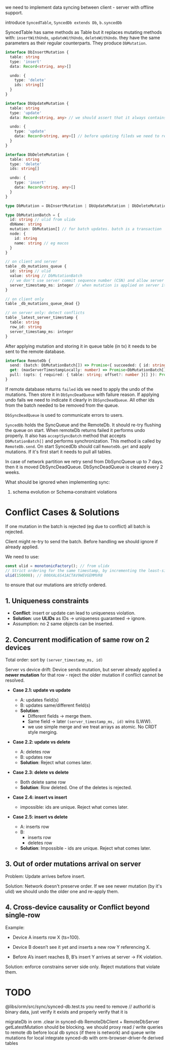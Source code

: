 we need to implement data syncing between client - server with offline support.

introduce `SyncedTable`, `SyncedDb extends Db`, `b.syncedDb`

SyncedTable has same methods as Table but it replaces mutating methods with: `insertWithUndo`, `updateWithUndo`, `deleteWithUndo`. they have the same parameters as their regular counterparts. They produce `DbMutation`.

```ts
interface DbInsertMutation {
  table: string
  type: 'insert'
  data: Record<string, any>[]

  undo: {
    type: 'delete'
    ids: string[]
  }
}

interface DbUpdateMutation {
  table: string
  type: 'update'
  data: Record<string, any> // we should assert that it always contains id column (no arbitrary updates). no increments or other "relative" updates.

  undo: {
    type: 'update'
    data: Record<string, any>[] // before updating fileds we need to read the original data and save it here (with ids)
  }
}

interface DbDeleteMutation {
  table: string
  type: 'delete'
  ids: string[]

  undo: {
    type: 'insert'
    data: Record<string, any>[]
  }
}

type DbMutation = DbInsertMutation | DbUpdateMutation | DbDeleteMutation

type DbMutationBatch = {
  id: string // ulid from ulidx
  dbName: string
  mutation: DbMutation[] // for batch updates. batch is a transaction
  node: {
    id: string
    name: string // eg macos
  }
}
```

```ts
// on client and server
table _db_mutations_queue {
  id: string // ulid
  value: string // DbMutationBatch
  // we don't use server commit sequence number (CSN) and allow server clock drift (which is unlikely)
  server_timestamp_ms: integer // when mutation is applied on server it sets this field. locally it's 0 until it's updated from server (in this case we can set value to '')
}

// on client only
table _db_mutations_queue_dead {}

// on server only: detect conflicts
table _latest_server_timestamp {
  table: string
  row_id: string
  server_timestamp_ms: integer
}
```

After applying mutation and storing it in queue table (in tx) it needs to be sent to the remote database.

```ts
interface RemoteDb {
  send: (batch: DbMutationBatch[]) => Promise<{ succeeded: { id: string; server_timestamp_ms: number }[]; failed: string[] }>
  get: (maxServerTimestampLocally: number) => Promise<DbMutationBatch[]>
  pull: (opts: { required: { table: string; offset?: number }[] }): Promise<Blob> // tableName:(rowsNumber or '' if all table was read) + apache-arrow representation of the rows data. Let's assume that this will be streamed from server but for now we can assume that it's a single blob.
}
```

If remote database returns `failed` ids we need to apply the undo of the mutations. Then store it in `DbSyncDeadQueue` with failure reason. If applying undo fails we need to indicate it clearly in `DbSyncDeadQueue`. All other ids from the batch needed to be removed from the queue.

`DbSyncDeadQueue` is used to communicate errors to users.

`SyncedDb` holds the SyncQueue and the RemoteDb. It should re-try flushing the queue on start. When remoteDb returns failed it performs undo properly. It also has `acceptSyncBatch` method that accepts `DbMutationBatch[]` and performs synchronization. This method is called by `RemoteDb.send`. On start SyncedDb should call `RemoteDb.get` and apply mutations. If it's first start it needs to pull all tables.

In case of network partition we retry send from DbSyncQueue up to 7 days. then it is moved DbSyncDeadQueue. DbSyncDeadQueue is cleared every 2 weeks.

What should be ignored when implementing sync:
1. schema evolution or Schema‑constraint violations

# Conflict Cases & Solutions

If one mutation in the batch is rejected (eg due to conflict) all batch is rejected.

Client might re-try to send the batch. Before handling we should ignore if already applied.

We need to use:
```ts
const ulid = monotonicFactory(); // from ulidx
// Strict ordering for the same timestamp, by incrementing the least-significant random bit by 1
ulid(150000); // 000XAL6S41ACTAV9WEVGEMMVR8
```

to ensure that our mutations are strictly ordered.

## 1. Uniqueness constraints
- **Conflict**: insert or update can lead to uniqueness violation.
- **Solution**: use **ULIDs** as IDs → uniqueness guaranteed → ignore.
- Assumption: no 2 same objects can be inserted.

## 2. Concurrent modification of same row on 2 devices
Total order: sort by `(server_timestamp_ms, id)`

Server vs device drift:
  Device sends mutation, but server already applied a **newer mutation** for that row - reject the older mutation if conflict cannot be resolved.

- **Case 2.1: update vs update**
  - A: updates field(s)
  - B: updates same/different field(s)
  - **Solution**:
    - Different fields → merge them.
    - Same field → later `(server_timestamp_ms, id)` wins (LWW).
    - we use simple merge and we treat arrays as atomic. No CRDT style merging.

- **Case 2.2: update vs delete**
  - A: deletes row
  - B: updates row
  - **Solution**: Reject what comes later.

- **Case 2.3: delete vs delete**
  - Both delete same row
  - **Solution**: Row deleted. One of the deletes is rejected.

- **Case 2.4: insert vs insert**
  - impossible: ids are unique. Reject what comes later.

- **Case 2.5: insert vs delete**
  - A: inserts row
  - B:
    - inserts row
    - deletes row
  - **Solution**: Impossible - ids are unique. Reject what comes later.

## 3. Out of order mutations arrival on server

Problem: Update arrives before insert.

Solution: Network doesn't preserve order. If we see newer mutation (by it's ulid) we should undo the older one and re-apply them.

## 4. Cross‑device causality or Conflict beyond single‑row

Example:

- Device A inserts row X (ts=100).

- Device B doesn’t see it yet and inserts a new row Y referencing X.

- Before A’s insert reaches B, B’s insert Y arrives at server → FK violation.

Solution: enforce constrains server side only. Reject mutations that violate them.



# TODO

@libs/orm/src/sync/synced-db.test.ts you need to remove // authorId is binary data, just verify it exists and properly verify that it is

migrateDb in orm
.clear in synced-db
RemoteDbClient + RemoteDbServer
getLatestMutation should be blocking. we should proxy read / write queries to remote db before local db syncs (if there is network) and queue write mutations for local
integrate synced-db with orm-browser-driver-fe
derived tables
